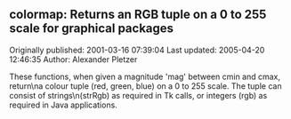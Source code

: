 ## colormap: Returns an RGB tuple on a 0 to 255 scale for graphical packages

Originally published: 2001-03-16 07:39:04
Last updated: 2005-04-20 12:46:35
Author: Alexander Pletzer

These functions, when given a magnitude 'mag' between cmin and cmax, return\na colour tuple (red, green, blue) on a 0 to 255 scale. The tuple can consist of strings\n(strRgb) as required in Tk calls, or integers (rgb) as required in Java applications.